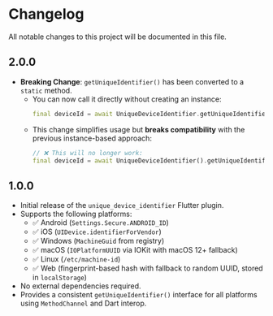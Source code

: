 # Changelog

All notable changes to this project will be documented in this file.

## 2.0.0

- **Breaking Change**: `getUniqueIdentifier()` has been converted to a `static` method.
  - You can now call it directly without creating an instance:
    ```dart
    final deviceId = await UniqueDeviceIdentifier.getUniqueIdentifier();
    ```
  - This change simplifies usage but **breaks compatibility** with the previous instance-based approach:
    ```dart
    // ❌ This will no longer work:
    final deviceId = await UniqueDeviceIdentifier().getUniqueIdentifier();
    ```

## 1.0.0

- Initial release of the `unique_device_identifier` Flutter plugin.
- Supports the following platforms:
  - ✅ Android (`Settings.Secure.ANDROID_ID`)
  - ✅ iOS (`UIDevice.identifierForVendor`)
  - ✅ Windows (`MachineGuid` from registry)
  - ✅ macOS (`IOPlatformUUID` via IOKit with macOS 12+ fallback)
  - ✅ Linux (`/etc/machine-id`)
  - ✅ Web (fingerprint-based hash with fallback to random UUID, stored in `localStorage`)
- No external dependencies required.
- Provides a consistent `getUniqueIdentifier()` interface for all platforms using `MethodChannel` and Dart interop.
